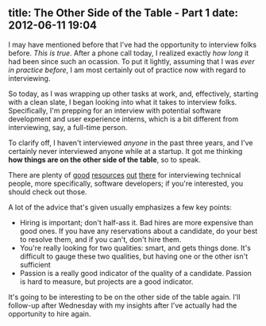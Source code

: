 title: The Other Side of the Table - Part 1
date: 2012-06-11 19:04
---
I may have mentioned before that I've had the opportunity to interview folks before. *This is true*. After a phone call today, I realized exactly *how long* it had been since such an ocassion. To put it lightly, assuming that I was *ever in practice before*, I am most certainly out of practice now with regard to interviewing.

So today, as I was wrapping up other tasks at work, and, effectively, starting with a clean slate, I began looking into what it takes to interview folks. Specifically, I'm prepping for an interview with potential software development and user experience interns, which is a bit different from interviewing, say, a full-time person.

To clarify off, I haven't interviewed *anyone* in the past three years, and I've certainly never interviewed anyone while at a startup. It got me thinking **how things are on the other side of the table**, so to speak.

There are plenty of [good](http://www.codinghorror.com/blog/2012/03/how-to-hire-a-programmer.html) [resources](http://www.joelonsoftware.com/articles/GuerrillaInterviewing3.html) [out](https://sites.google.com/site/steveyegge2/five-essential-phone-screen-questions) [there](http://www.codinghorror.com/blog/2005/03/on-interviewing-programmers.html) for interviewing technical people, more specifically, software developers; if you're interested, you should check out those.

A lot of the advice that's given usually emphasizes a few key points:
- Hiring is important; don't half-ass it. Bad hires are more expensive than good ones. If you have any reservations about a candidate, do your best to resolve them, and if you can't, don't hire them.
- You're really looking for two qualities: smart, and gets things done. It's difficult to gauge these two qualities, but having one or the other isn't sufficient
- Passion is a really good indicator of the quality of a candidate. Passion is hard to measure, but projects are a good indicator.

It's going to be interesting to be on the other side of the table again. I'll follow-up after Wednesday with my insights after I've actually had the opportunity to hire again.
